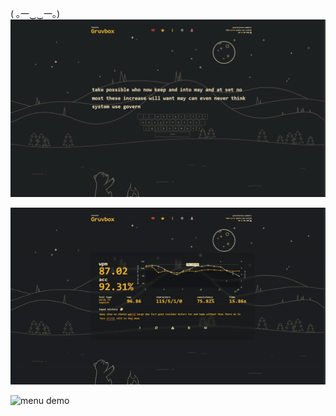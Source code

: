 ( ｡一‿‿一｡)
![screenshot](demo/screenshot.png)

![typing demo](demo/typing.gif)

![menu demo](demo/menu.gif)
